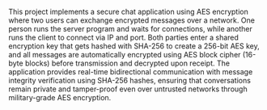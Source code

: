 This project implements a secure chat application using AES encryption where two users can exchange encrypted messages over a network. One person runs the server program and waits for connections, while another runs the client to connect via IP and port. Both parties enter a shared encryption key that gets hashed with SHA-256 to create a 256-bit AES key, and all messages are automatically encrypted using AES block cipher (16-byte blocks) before transmission and decrypted upon receipt. The application provides real-time bidirectional communication with message integrity verification using SHA-256 hashes, ensuring that conversations remain private and tamper-proof even over untrusted networks through military-grade AES encryption.